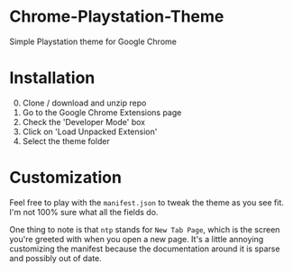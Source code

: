 # Chrome-Playstation-Theme
Simple Playstation theme for Google Chrome

# Installation

0. Clone / download and unzip repo
1. Go to the Google Chrome Extensions page
2. Check the 'Developer Mode' box
3. Click on 'Load Unpacked Extension'
4. Select the theme folder

# Customization

Feel free to play with the `manifest.json` to tweak the theme as you see fit. I'm not 100% sure what all the fields do.

One thing to note is that `ntp` stands for `New Tab Page`, which is the screen you're greeted with when you open a new page.
It's a little annoying customizing the manifest because the documentation around it is sparse and possibly out of date.
